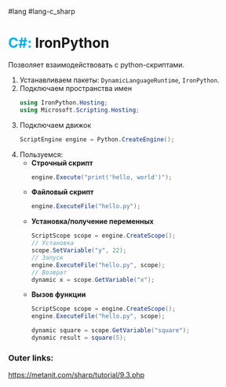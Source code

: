 #lang #lang-c_sharp 
# <font color="#00b0f0">C#:</font> IronPython

Позволяет взаимодействовать с python-скриптами.

1. Устанавливаем пакеты: `DynamicLanguageRuntime`, `IronPython`.
2. Подключаем пространства имен
	```csharp
	using IronPython.Hosting;
	using Microsoft.Scripting.Hosting;
	```
3. Подключаем движок
	```csharp
	ScriptEngine engine = Python.CreateEngine();
	```
4. Пользуемся:
	- **Строчный скрипт**
		```csharp
		engine.Execute("print('hello, world')");
		```
	- **Файловый скрипт**	
		```csharp
		engine.ExecuteFile("hello.py");
		```
	- **Установка/получение переменных**
		```csharp
		ScriptScope scope = engine.CreateScope();
		// Установка
		scope.SetVariable("y", 22);
		// Запуск
		engine.ExecuteFile("hello.py", scope);
		// Возврат
		dynamic x = scope.GetVariable("x");
		```
	- **Вызов функции**
		```csharp
		ScriptScope scope = engine.CreateScope();
		engine.ExecuteFile("hello.py", scope);
		
		dynamic square = scope.GetVariable("square");
		dynamic result = square(5);
		```

### Outer links:
https://metanit.com/sharp/tutorial/9.3.php